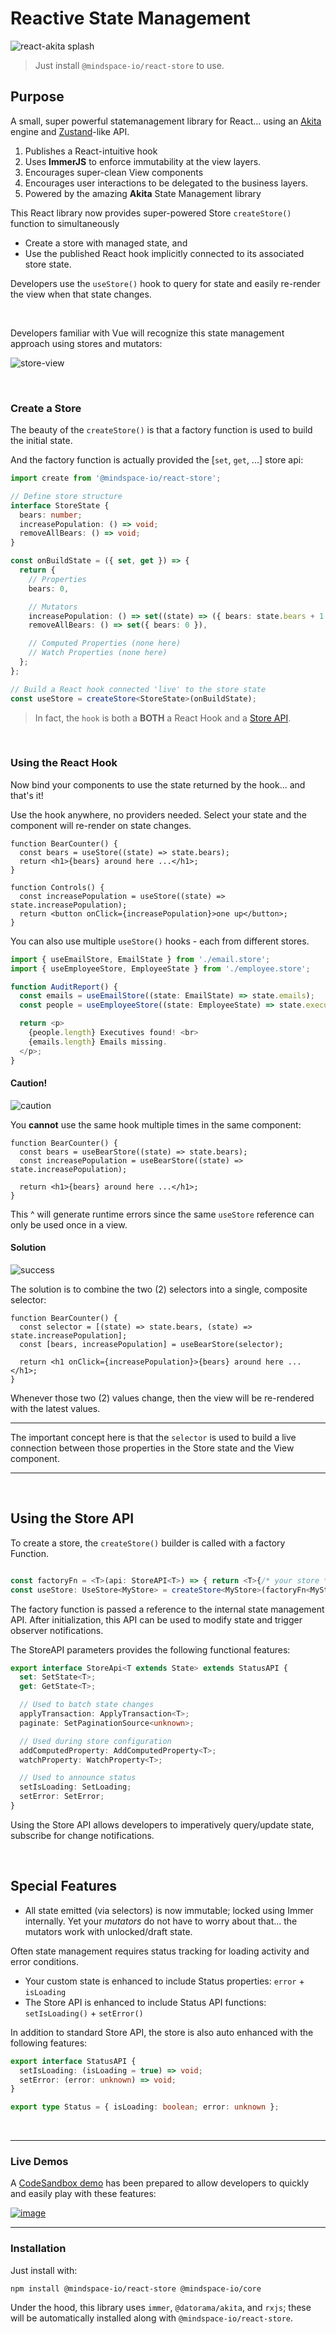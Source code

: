 # Reactive State Management

![react-akita splash](https://user-images.githubusercontent.com/210413/112369582-54cd4600-8caa-11eb-9c7d-54ccfb7e0277.png)

> Just install `@mindspace-io/react-store` to use.

## Purpose

A small, super powerful statemanagement library for React... using an [Akita](https://github.com/datorama/akita) engine and [Zustand](github.com/pmndrs/zustand)-like API.

1. Publishes a React-intuitive hook
2. Uses **ImmerJS** to enforce immutability at the view layers.
3. Encourages super-clean View components
4. Encourages user interactions to be delegated to the business layers.
5. Powered by the amazing **Akita** State Management library

This React library now provides super-powered Store `createStore()` function to simultaneously

- Create a store with managed state, and
- Use the published React hook implicitly connected to its associated store state.

Developers use the `useStore()` hook to query for state and easily re-render the view when that state changes.

<br/>

Developers familiar with Vue will recognize this state management approach using stores and mutators:

![store-view](https://user-images.githubusercontent.com/210413/112065962-8c65b200-8b33-11eb-86b5-1bf831b6f4de.jpg)

<br/>

### Create a Store

The beauty of the `createStore()` is that a factory function is used to build the initial state.

And the factory function is actually provided the [`set`, `get`, ...] store api:

```ts
import create from '@mindspace-io/react-store';

// Define store structure
interface StoreState {
  bears: number;
  increasePopulation: () => void;
  removeAllBears: () => void;
}

const onBuildState = ({ set, get }) => {
  return {
    // Properties
    bears: 0,

    // Mutators
    increasePopulation: () => set((state) => ({ bears: state.bears + 1 })),
    removeAllBears: () => set({ bears: 0 }),

    // Computed Properties (none here)
    // Watch Properties (none here)
  };
};

// Build a React hook connected 'live' to the store state
const useStore = createStore<StoreState>(onBuildState);
```

> In fact, the `hook` is both a **BOTH** a React Hook and a [Store API](#using-the-store-api).

<br/>

### Using the React Hook

Now bind your components to use the state returned by the hook... and that's it!

Use the hook anywhere, no providers needed. Select your state and the component will re-render on state changes.

```tsx
function BearCounter() {
  const bears = useStore((state) => state.bears);
  return <h1>{bears} around here ...</h1>;
}

function Controls() {
  const increasePopulation = useStore((state) => state.increasePopulation);
  return <button onClick={increasePopulation}>one up</button>;
}
```

You can also use multiple `useStore()` hooks - each from different stores.

```ts
import { useEmailStore, EmailState } from './email.store';
import { useEmployeeStore, EmployeeState } from './employee.store';

function AuditReport() {
  const emails = useEmailStore((state: EmailState) => state.emails);
  const people = useEmployeeStore((state: EmployeeState) => state.executives);

  return <p>
    {people.length} Executives found! <br>
    {emails.length} Emails missing.
  </p>;
}
```

#### Caution!

![caution](https://user-images.githubusercontent.com/210413/112377081-4a637a00-8cb3-11eb-88d5-8e3addc20884.jpg)

You **cannot** use the same hook multiple times in the same component:

```tsx
function BearCounter() {
  const bears = useBearStore((state) => state.bears);
  const increasePopulation = useBearStore((state) => state.increasePopulation);

  return <h1>{bears} around here ...</h1>;
}
```

This ^ will generate runtime errors since the same `useStore` reference can only be used once in a view.

#### Solution

![success](https://user-images.githubusercontent.com/210413/112377333-9adad780-8cb3-11eb-9b4f-c7087477d5d3.png)

The solution is to combine the two (2) selectors into a single, composite selector:

```tsx
function BearCounter() {
  const selector = [(state) => state.bears, (state) => state.increasePopulation];
  const [bears, increasePopulation] = useBearStore(selector);

  return <h1 onClick={increasePopulation}>{bears} around here ...</h1>;
}
```

Whenever those two (2) values change, then the view will be re-rendered with the latest values.

---

The important concept here is that the `selector` is used to build a live connection between those properties in the Store state and the View component.

---

<br/>

## Using the Store API

To create a store, the `createStore()` builder is called with a factory Function.

```ts

const factoryFn = <T>(api: StoreAPI<T>) => { return <T>{/* your store */}};
const useStore: UseStore<MyStore> = createStore<MyStore>(factoryFn<MyStore>);

```

The factory function is passed a reference to the internal state management API.
After initialization, this API can be used to modify state and trigger observer notifications.

The StoreAPI parameters provides the following functional features:

```ts
export interface StoreApi<T extends State> extends StatusAPI {
  set: SetState<T>;
  get: GetState<T>;

  // Used to batch state changes
  applyTransaction: ApplyTransaction<T>;
  paginate: SetPaginationSource<unknown>;

  // Used during store configuration
  addComputedProperty: AddComputedProperty<T>;
  watchProperty: WatchProperty<T>;

  // Used to announce status
  setIsLoading: SetLoading;
  setError: SetError;
}
```

Using the Store API allows developers to imperatively query/update state, subscribe for change notifications.

<br/>

## Special Features

- All state emitted (via selectors) is now immutable; locked using Immer internally. Yet your _mutators_ do not have to worry about that... the mutators work with unlocked/draft state.

Often state management requires status tracking for loading activity and error conditions.

- Your custom state is enhanced to include Status properties: `error` + `isLoading`
- The Store API is enhanced to include Status API functions: `setIsLoading()` + `setError()`

In addition to standard Store API, the store is also auto enhanced with the following features:

```ts
export interface StatusAPI {
  setIsLoading: (isLoading = true) => void;
  setError: (error: unknown) => void;
}

export type Status = { isLoading: boolean; error: unknown };
```

<br/>

---

### Live Demos

A [CodeSandbox demo](https://codesandbox.io/s/reactive-state-management-in-reactjs-t0e0b) has been prepared to allow developers to quickly and easily play with these features:

[![image](https://user-images.githubusercontent.com/210413/112064593-3abc2800-8b31-11eb-905c-623cbcc5a7ab.png)](https://codesandbox.io/s/reactive-state-management-in-reactjs-t0e0b)

---

### Installation

Just install with:

```terminal
npm install @mindspace-io/react-store @mindspace-io/core
```

Under the hood, this library uses `immer`, `@datorama/akita`, and `rxjs`; these will be automatically installed along with `@mindspace-io/react-store`.

